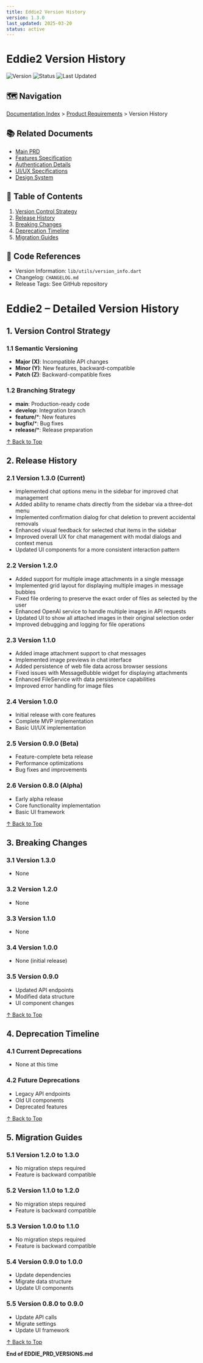 ```yaml
---
title: Eddie2 Version History
version: 1.3.0
last_updated: 2025-03-20
status: active
---
```


# Eddie2 Version History

![Version](https://img.shields.io/badge/version-1.3.0-blue.svg)
![Status](https://img.shields.io/badge/status-active-green.svg)
![Last Updated](https://img.shields.io/badge/last%20updated-2025--03--20-lightgrey.svg)

## 🗺️ Navigation
[Documentation Index](../INDEX.md) > [Product Requirements](.) > Version History

## 📚 Related Documents
- [Main PRD](EDDIE_PRD_MAIN.md)
- [Features Specification](EDDIE_PRD_FEATURES.md)
- [Authentication Details](EDDIE_PRD_AUTH.md)
- [UI/UX Specifications](../uiux/EDDIE_UIUX_SPEC_MAIN.md)
- [Design System](../uiux/EDDIE_UIUX_DESIGN_SYSTEM.md)

## 📑 Table of Contents
1. [Version Control Strategy](#1-version-control-strategy)
2. [Release History](#2-release-history)
3. [Breaking Changes](#3-breaking-changes)
4. [Deprecation Timeline](#4-deprecation-timeline)
5. [Migration Guides](#5-migration-guides)

## 🔗 Code References
- Version Information: `lib/utils/version_info.dart`
- Changelog: `CHANGELOG.md`
- Release Tags: See GitHub repository

# Eddie2 – Detailed Version History

## 1. Version Control Strategy

### 1.1 Semantic Versioning
- **Major (X)**: Incompatible API changes
- **Minor (Y)**: New features, backward-compatible
- **Patch (Z)**: Backward-compatible fixes

### 1.2 Branching Strategy
- **main**: Production-ready code
- **develop**: Integration branch
- **feature/***: New features
- **bugfix/***: Bug fixes
- **release/***: Release preparation

[↑ Back to Top](#eddie2-version-history)

## 2. Release History

### 2.1 Version 1.3.0 (Current)
- Implemented chat options menu in the sidebar for improved chat management
- Added ability to rename chats directly from the sidebar via a three-dot menu
- Implemented confirmation dialog for chat deletion to prevent accidental removals
- Enhanced visual feedback for selected chat items in the sidebar
- Improved overall UX for chat management with modal dialogs and context menus
- Updated UI components for a more consistent interaction pattern

### 2.2 Version 1.2.0
- Added support for multiple image attachments in a single message
- Implemented grid layout for displaying multiple images in message bubbles
- Fixed file ordering to preserve the exact order of files as selected by the user
- Enhanced OpenAI service to handle multiple images in API requests
- Updated UI to show all attached images in their original selection order
- Improved debugging and logging for file operations

### 2.3 Version 1.1.0
- Added image attachment support to chat messages
- Implemented image previews in chat interface
- Added persistence of web file data across browser sessions
- Fixed issues with MessageBubble widget for displaying attachments
- Enhanced FileService with data persistence capabilities
- Improved error handling for image files

### 2.4 Version 1.0.0
- Initial release with core features
- Complete MVP implementation
- Basic UI/UX implementation

### 2.5 Version 0.9.0 (Beta)
- Feature-complete beta release
- Performance optimizations
- Bug fixes and improvements

### 2.6 Version 0.8.0 (Alpha)
- Early alpha release
- Core functionality implementation
- Basic UI framework

[↑ Back to Top](#eddie2-version-history)

## 3. Breaking Changes

### 3.1 Version 1.3.0
- None

### 3.2 Version 1.2.0
- None

### 3.3 Version 1.1.0
- None

### 3.4 Version 1.0.0
- None (initial release)

### 3.5 Version 0.9.0
- Updated API endpoints
- Modified data structure
- UI component changes

[↑ Back to Top](#eddie2-version-history)

## 4. Deprecation Timeline

### 4.1 Current Deprecations
- None at this time

### 4.2 Future Deprecations
- Legacy API endpoints
- Old UI components
- Deprecated features

[↑ Back to Top](#eddie2-version-history)

## 5. Migration Guides

### 5.1 Version 1.2.0 to 1.3.0
- No migration steps required
- Feature is backward compatible

### 5.2 Version 1.1.0 to 1.2.0
- No migration steps required
- Feature is backward compatible

### 5.3 Version 1.0.0 to 1.1.0
- No migration steps required
- Feature is backward compatible

### 5.4 Version 0.9.0 to 1.0.0
- Update dependencies
- Migrate data structure
- Update UI components

### 5.5 Version 0.8.0 to 0.9.0
- Update API calls
- Migrate settings
- Update UI framework

[↑ Back to Top](#eddie2-version-history)

**End of EDDIE_PRD_VERSIONS.md**
